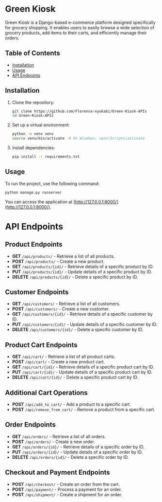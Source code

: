 # Green Kiosk

Green Kiosk is a Django-based e-commerce platform designed specifically for grocery shopping. It enables users to easily browse a wide selection of grocery products, add items to their carts, and efficiently manage their orders.

## Table of Contents
- [Installation](#installation)
- [Usage](#usage)
- [API Endpoints](#api-endpoints)

## Installation
1. Clone the repository:
   ```bash
   git clone https://github.com/Florence-nyokabi/Green-Kiosk-APIs
   cd Green-Kiosk-APIs
   ```

2. Set up a virtual environment:
   ```bash
   python -m venv venv
   source venv/bin/activate  # On Windows: venv\Scripts\activate
   ```

3. Install dependencies:
   ```bash
   pip install -r requirements.txt
   ```

## Usage
To run the project, use the following command:
```bash
python manage.py runserver
```
You can access the application at [http://127.0.0.1:8000/](http://127.0.0.1:8000/).

# API Endpoints

## Product Endpoints
- **GET** `/api/products/`                - Retrieve a list of all products.
- **POST** `/api/products/`               - Create a new product.
- **GET** `/api/products/{id}/`           - Retrieve details of a specific product by ID.
- **PUT** `/api/products/{id}/`           - Update details of a specific product by ID.
- **DELETE** `/api/products/{id}/`        - Delete a specific product by ID.

## Customer Endpoints
- **GET** `/api/customers/`               - Retrieve a list of all customers.
- **POST** `/api/customers/`               - Create a new customer.
- **GET** `/api/customers/{id}/`          - Retrieve details of a specific customer by ID.
- **PUT** `/api/customers/{id}/`          - Update details of a specific customer by ID.
- **DELETE** `/api/customers/{id}/`       - Delete a specific customer by ID.

## Product Cart Endpoints
- **GET** `/api/cart/`                    - Retrieve a list of all product carts.
- **POST** `/api/cart/`                   - Create a new product cart.
- **GET** `/api/cart/{id}/`               - Retrieve details of a specific product cart by ID.
- **PUT** `/api/cart/{id}/`               - Update details of a specific product cart by ID.
- **DELETE** `/api/cart/{id}/`            - Delete a specific product cart by ID.

## Additional Cart Operations
- **POST** `/api/add_to_cart/`            - Add a product to a specific cart.
- **POST** `/api/remove_from_cart/`       - Remove a product from a specific cart.

## Order Endpoints
- **GET** `/api/orders/`                  - Retrieve a list of all orders.
- **POST** `/api/orders/`                 - Create a new order.
- **GET** `/api/orders/{id}/`             - Retrieve details of a specific order by ID.
- **PUT** `/api/orders/{id}/`             - Update details of a specific order by ID.
- **DELETE** `/api/orders/{id}/`          - Delete a specific order by ID.

## Checkout and Payment Endpoints
- **POST** `/api/checkout/`               - Create an order from the cart.
- **POST** `/api/payment/`                 - Process a payment for an order.
- **POST** `/api/shipment/`                - Create a shipment for an order.